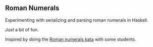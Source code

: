 ## Roman Numerals

Experimenting with serializing and parsing roman numerals in Haskell.

Just a bit of fun.

Inspired by doing the [Roman numerals kata](http://codingdojo.org/cgi-bin/index.pl?KataRomanNumerals) with some students.
